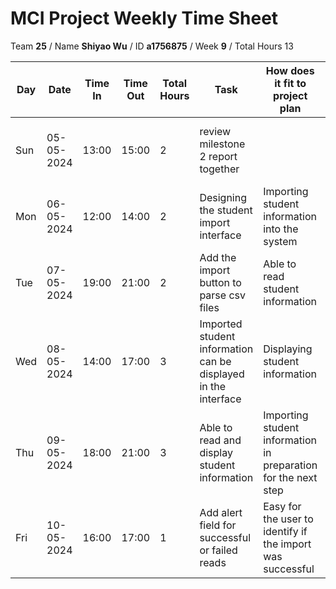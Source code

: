# MCI Project Weekly Time Sheet

Team **25** / Name **Shiyao Wu** / ID **a1756875** / Week **9** / Total Hours 13

| Day | Date       | Time In | Time Out | Total Hours | Task | How does it fit to project plan | Outcome/Next action |
| --- | ---------- | ------- | -------- | ----------- | ---- | ------------------------------- | ------------------- |
| Sun | 05-05-2024 |  13:00  |  15:00   | 2         |review milestone 2 report together |  | Revise and optimise the format and content of the report|
| Mon | 06-05-2024 |  12:00  |  14:00   | 2         |Designing the student import interface|  Importing student information into the system| Complete the design of the interface first |
| Tue | 07-05-2024 | 19:00   | 21:00    | 2      | Add the import button to parse csv files |Able to read student information |Display imported student information|
| Wed | 08-05-2024 |  14:00  |  17:00   |    3       |Imported student information can be displayed in the interface|Displaying student information|Add fields to identify the information corresponding to the csv file such as name and id.|Ability to read and display student information|
| Thu | 09-05-2024 |18:00 |21:00|   3| Able to read and display student information|Importing student information in preparation for the next step|Add alert field for successful or failed read|
| Fri | 10-05-2024 | 16:00   | 17:00    | 1          | Add alert field for successful or failed reads|Easy for the user to identify if the import was successful|Trying to link databases|
